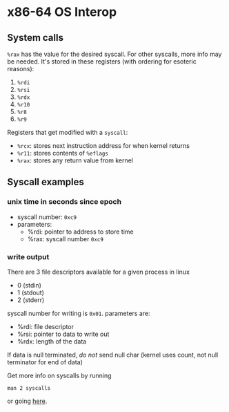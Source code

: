 # x86-64 OS Interop

## System calls

`%rax` has the value for the desired syscall. For other syscalls, more info may be needed. It's stored in these registers (with ordering for esoteric reasons):

  1. `%rdi`
  2. `%rsi`
  3. `%rdx`
  4. `%r10`
  5. `%r8`
  6. `%r9`

Registers that get modified with a `syscall`:

- `%rcx`: stores next instruction address for when kernel returns
- `%r11`: stores contents of `%eflags`
- `%rax`: stores any return value from kernel

## Syscall examples

### unix time in seconds since epoch

- syscall number: `0xc9`
- parameters:
  - %rdi: pointer to address to store time
  - %rax: syscall number `0xc9`

### write output

There are 3 file descriptors available for a given process in linux

- 0 (stdin)
- 1 (stdout)
- 2 (stderr)

syscall number for writing is `0x01`. parameters are:

- %rdi: file descriptor
- %rsi: pointer to data to write out
- %rdx: length of the data

If data is null terminated, *do not* send null char (kernel uses count, not null terminator for end of data)

Get more info on syscalls by running

```shell
man 2 syscalls
```

or going [here](https://chromium.googlesource.com/chromiumos/docs/+/HEAD/constants/syscalls.md).
